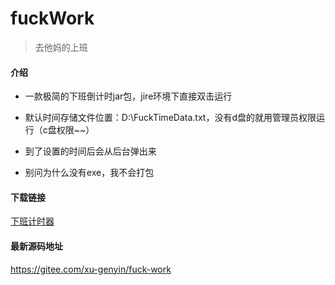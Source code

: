 # fuckWork

> 去他妈的上班

#### 介绍

- 一款极简的下班倒计时jar包，jire环境下直接双击运行

- 默认时间存储文件位置：D:\\FuckTimeData.txt，没有d盘的就用管理员权限运行（c盘权限~~）

- 到了设置的时间后会从后台弹出来

- 别问为什么没有exe，我不会打包

#### 下载链接
[下班计时器](https://github.com/xTreeRoot/fuckWorkTimer/releases/tag/dev)
  
#### 最新源码地址
https://gitee.com/xu-genyin/fuck-work
